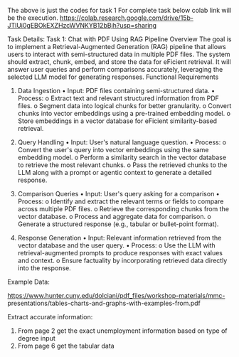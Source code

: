 The above is just the codes for task 1
For complete task below colab link will be the execution.
https://colab.research.google.com/drive/15b-JTlUi0gEBOkEXZHzcWVNKYB12bBjh?usp=sharing


Task Details: 
Task 1: Chat with PDF Using RAG Pipeline
Overview
The goal is to implement a Retrieval-Augmented Generation (RAG) pipeline that allows users to
interact with semi-structured data in multiple PDF files. The system should extract, chunk,
embed, and store the data for eFicient retrieval. It will answer user queries and perform
comparisons accurately, leveraging the selected LLM model for generating responses.
Functional Requirements
1. Data Ingestion
• Input: PDF files containing semi-structured data.
• Process:
o Extract text and relevant structured information from PDF files.
o Segment data into logical chunks for better granularity.
o Convert chunks into vector embeddings using a pre-trained embedding model.
o Store embeddings in a vector database for eFicient similarity-based retrieval.

2. Query Handling
• Input: User's natural language question.
• Process:
o Convert the user's query into vector embeddings using the same embedding
model.
o Perform a similarity search in the vector database to retrieve the most relevant
chunks.
o Pass the retrieved chunks to the LLM along with a prompt or agentic context to
generate a detailed response.

3. Comparison Queries
• Input: User's query asking for a comparison
• Process:
o Identify and extract the relevant terms or fields to compare across multiple PDF
files.
o Retrieve the corresponding chunks from the vector database.
o Process and aggregate data for comparison.
o Generate a structured response (e.g., tabular or bullet-point format).

4. Response Generation
• Input: Relevant information retrieved from the vector database and the user query.
• Process:
o Use the LLM with retrieval-augmented prompts to produce responses with exact
values and context.
o Ensure factuality by incorporating retrieved data directly into the response.

Example Data:

https://www.hunter.cuny.edu/dolciani/pdf_files/workshop-materials/mmc-
presentations/tables-charts-and-graphs-with-examples-from.pdf

Extract accurate information:
1. From page 2 get the exact unemployment information based on type of degree input
2. From page 6 get the tabular data
